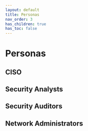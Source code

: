 ```yaml
---
layout: default
title: Personas
nav_order: 3
has_children: true
has_toc: false
---
```


# Personas

## CISO

## Security Analysts

## Security Auditors

## Network Administrators

